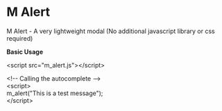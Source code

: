 # M Alert
M Alert - A very lightweight modal (No additional javascript library or css required)

<b>Basic Usage</b>

\<script src="m_alert.js">\</script>

\<!-- Calling the autocomplete --> <br>
\<script><br>
    m_alert("This is a test message"); <br>
\</script>
